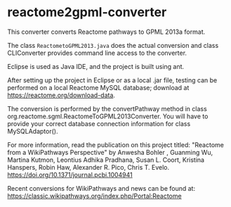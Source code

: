 reactome2gpml-converter
=======================

This converter converts Reactome pathways to GPML 2013a format.

The class `ReactometoGPML2013.java` does the actual conversion and class CLIConverter provides command line access to the converter.

Eclipse is used as Java IDE, and the project is built using ant. 

After setting up the project in Eclipse or as a local .jar file, testing can be performed on a local Reactome MySQL database; download at https://reactome.org/download-data.

The conversion is performed by the convertPathway method in class org.reactome.sgml.ReactomeToGPML2013Converter. 
You will have to provide your correct database connection information for class MySQLAdaptor().

For more information, read the publication on this project titled:
"Reactome from a WikiPathways Perspective" by Anwesha Bohler , Guanming Wu, Martina Kutmon, Leontius Adhika Pradhana, Susan L. Coort, Kristina Hanspers, Robin Haw, Alexander R. Pico, Chris T. Evelo. https://doi.org/10.1371/journal.pcbi.1004941

Recent conversions for WikiPathways and news can be found at:
https://classic.wikipathways.org/index.php/Portal:Reactome
